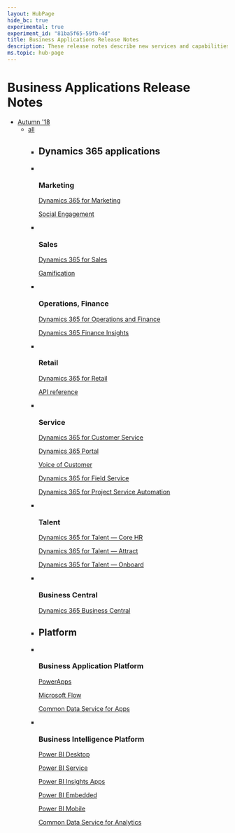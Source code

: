 ```yaml
---
layout: HubPage
hide_bc: true
experimental: true
experiment_id: "81ba5f65-59fb-4d"
title: Business Applications Release Notes
description: These release notes describe new services and capabilities in the Microsoft Dynamics 365 business applications and platforms.
ms.topic: hub-page
---
```

<div id="main" class="v2">
    <div class="container">
        <h1 class="screenReader">Business Applications Release Notes</h1>
        <ul class="pivots">
             <li>
                <a href="#sdkstools">Autumn '18</a>
                <ul id="sdkstools">
                    <li>
                        <a href="#sdkstools-all">all</a>
                        <ul id="sdkstools-all" class="cardsF">
                            <li>
                                <div class="container">
                                    <h2>Dynamics 365 applications</h2>
                                </div>
                            </li>
                            <li>
                                <div class="cardSize">
                                    <div class="cardPadding">
                                        <div class="card">
                                            <div class="cardImageOuter">
                                                <div class="cardImage">
                                                    <img src="media/index/azure_dev-1.svg" alt="" />
                                                </div>
                                            </div>
                                            <div class="cardText">
                                                <h3>
                                                    Marketing
                                                </h3>
                                                <p>
                                                    <a href="/dotnet/azure">Dynamics 365 for Marketing</a>
                                                </p>
                                                <p>
                                                    <a href="/dotnet/api/overview/azure/?view=azure-dotnet">Social Engagement</a>
                                                </p>
                                            </div>
                                        </div>
                                    </div>
                                </div>
                            </li>
                            <li>
                                <div class="cardSize">
                                    <div class="cardPadding">
                                        <div class="card">
                                            <div class="cardImageOuter">
                                                <div class="cardImage">
                                                    <img src="media/index/azure_dev-2.svg" alt="" />
                                                </div>
                                            </div>
                                            <div class="cardText">
                                                <h3>
                                                    Sales
                                                </h3>
                                                <p>
                                                    <a href="/python/azure">Dynamics 365 for Sales</a>
                                                </p>
                                                <p>
                                                    <a href="/python/api/overview/azure/">Gamification</a>
                                                </p>
                                            </div>
                                        </div>
                                    </div>
                                </div>
                            </li>
                            <li>
                                <div class="cardSize">
                                    <div class="cardPadding">
                                        <div class="card">
                                            <div class="cardImageOuter">
                                                <div class="cardImage">
                                                    <img src="media/index/azure_dev-3.svg" alt="" />
                                                </div>
                                            </div>
                                            <div class="cardText">
                                                <h3>
                                                    Operations, Finance
                                                </h3>
                                                <p>
                                                    <a href="/javascript/azure/">Dynamics 365 for Operations and Finance</a>
                                                </p>
                                                <p>
                                                    <a href="/javascript/api/overview/azure/">Dynamics 365 Finance Insights</a>
                                                </p>
                                            </div>
                                        </div>
                                    </div>
                                </div>
                            </li>
                            <li>
                                <div class="cardSize">
                                    <div class="cardPadding">
                                        <div class="card">
                                            <div class="cardImageOuter">
                                                <div class="cardImage">
                                                    <img src="media/index/azure_dev-4.svg" alt="" />
                                                </div>
                                            </div>
                                            <div class="cardText">
                                                <h3>
                                                    Retail
                                                </h3>
                                                <p>
                                                    <a href="/java/azure">Dynamics 365 for Retail</a>
                                                </p>
                                                <p>
                                                    <a href="/java/api/overview/azure">API reference</a>
                                                </p>
                                            </div>
                                        </div>
                                    </div>
                                </div>
                            </li>
                            <li>
                                <div class="cardSize">
                                    <div class="cardPadding">
                                        <div class="card">
                                            <div class="cardImageOuter">
                                                <div class="cardImage">
                                                    <img src="https://docs.microsoft.com/en-us/media/logos/logo_gopher.svg" alt="" />
                                                </div>
                                            </div>
                                            <div class="cardText">
                                                <h3>
                                                    Service
                                                </h3>
                                                <p>
                                                    <a href="/go/azure/">Dynamics 365 for Customer Service</a>
                                                </p>
                                                <p>
                                                    <a href="https://godoc.org/github.com/Azure/azure-sdk-for-go">Dynamics 365 Portal</a>
                                                </p>
                                                <p>
                                                    <a href="https://godoc.org/github.com/Azure/azure-sdk-for-go">Voice of Customer</a>
                                                </p>
                                                <p>
                                                    <a href="https://godoc.org/github.com/Azure/azure-sdk-for-go">Dynamics 365 for Field Service</a>
                                                </p>
                                                <p>
                                                    <a href="https://godoc.org/github.com/Azure/azure-sdk-for-go">Dynamics 365 for Project Service Automation</a>
                                                </p>
                                            </div>
                                        </div>
                                    </div>
                                </div>
                            </li>
                            <li>
                                <div class="cardSize">
                                    <div class="cardPadding">
                                        <div class="card">
                                            <div class="cardImageOuter">
                                                <div class="cardImage">
                                                    <img src="media/index/azure_dev-6.svg" alt="" />
                                                </div>
                                            </div>
                                            <div class="cardText">
                                                <h3>
                                                    Talent
                                                </h3>
                                                <p>
                                                    <a href="/rest/api">Dynamics 365 for Talent &mdash; Core HR</a>
                                                </p>
                                                <p>
                                                    <a href="/rest/api">Dynamics 365 for Talent &mdash; Attract</a>
                                                </p>
                                                <p>
                                                    <a href="/rest/api">Dynamics 365 for Talent &mdash; Onboard</a>
                                                </p>
                                            </div>
                                        </div>
                                    </div>
                                </div>
                            </li>
                            <li>
                                <div class="cardSize">
                                    <div class="cardPadding">
                                        <div class="card">
                                            <div class="cardImageOuter">
                                                <div class="cardImage">
                                                    <img src="media/index/azure_dev-6.svg" alt="" />
                                                </div>
                                            </div>
                                            <div class="cardText">
                                                <h3>
                                                    Business Central
                                                </h3>
                                                <p>
                                                    <a href="/rest/api">Dynamics 365 Business Central</a>
                                                </p>
                                            </div>
                                        </div>
                                    </div>
                                </div>
                            </li>
                            <li>
                                <div class="container">
                                    <h2>Platform</h2>
                                </div>
                            </li>
                            <li>
                                <div class="cardSize">
                                    <div class="cardPadding">
                                        <div class="card">
                                            <div class="cardImageOuter">
                                                <div class="cardImage">
                                                    <img src="media/index/azure_dev-7.svg" alt="" />
                                                </div>
                                            </div>
                                            <div class="cardText">
                                                <h3>
                                                   Business Application Platform
                                                </h3>
                                                <p>
                                                    <a href="/cli/azure">PowerApps</a>
                                                </p>
                                                <p>
                                                    <a href="/cli/azure/reference-index">Microsoft Flow</a>
                                                </p>
                                                <p>
                                                    <a href="/cli/azure/reference-index">Common Data Service for Apps</a>
                                                </p>
                                            </div>
                                        </div>
                                    </div>
                                </div>
                            </li>
                            <li>
                                <div class="cardSize">
                                    <div class="cardPadding">
                                        <div class="card">
                                            <div class="cardImageOuter">
                                                <div class="cardImage">
                                                    <img src="media/index/azure_dev-8.svg" alt="" />
                                                </div>
                                            </div>
                                            <div class="cardText">
                                                <h3>Business Intelligence Platform</h3>
                                                <p>
                                                    <a href="/powershell/azure/get-started-azureps">Power BI Desktop</a>
                                                </p>
                                                <p>
                                                    <a href="/powershell/azure/get-started-azureps">Power BI Service</a>
                                                </p>
                                                <p>
                                                    <a href="/powershell/azure/get-started-azureps">Power BI Insights Apps</a>
                                                </p>
                                                <p>
                                                    <a href="/powershell/azure/get-started-azureps">Power BI Embedded</a>
                                                </p>
                                                <p>
                                                    <a href="/powershell/azure/get-started-azureps">Power BI Mobile</a>
                                                </p>
                                                <p>
                                                    <a href="/powershell/azure/get-started-azureps">Common Data Service for Analytics</a>
                                                </p>
                                            </div>
                                        </div>
                                    </div>
                                </div>
                            </li>                            
                        </ul>
                    </li>
                </ul>
            </li>
        </ul>
    </div>
</div>
